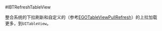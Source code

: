 #IBTRefreshTableView

整合系统的下拉刷新和自定义的（参考[EGOTableViewPullRefresh](https://github.com/enormego/EGOTableViewPullRefresh)）的上拉加载更多，到`UITableView`。